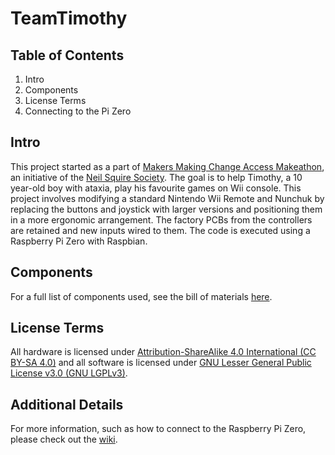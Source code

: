 # TeamTimothy
## Table of Contents
1. Intro
2. Components
3. License Terms
4. Connecting to the Pi Zero

## Intro
This project started as a part of [Makers Making Change Access Makeathon](http://www.makersmakingchange.com/accessmakeathonsummary/), an initiative of the [Neil Squire Society](http://www.neilsquire.ca).
The goal is to help Timothy, a 10 year-old boy with ataxia, play his favourite games on Wii console. This project involves modifying a standard Nintendo Wii Remote and Nunchuk by replacing the buttons and joystick with larger versions and positioning them in a more ergonomic arrangement. The factory PCBs from the controllers are retained and new inputs wired to them. The code is executed using a Raspberry Pi Zero with Raspbian. 

## Components
For a full list of components used, see the bill of materials [here](BOM.md).

## License Terms
All hardware is licensed under [Attribution-ShareAlike 4.0 International (CC BY-SA 4.0)](https://creativecommons.org/licenses/by-sa/4.0/) and all software is licensed under [GNU Lesser General Public License v3.0 (GNU LGPLv3)](https://choosealicense.com/licenses/lgpl-3.0/).

## Additional Details
For more information, such as how to connect to the Raspberry Pi Zero, please check out the [wiki](https://github.com/xquared-design/TeamTimothy/wiki).

<!-- ABOUT MMC START -->

<!-- ABOUT MMC END -->
